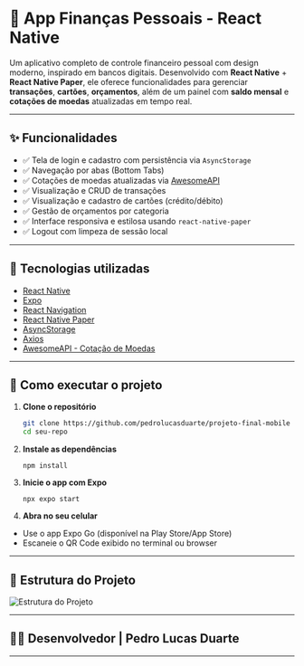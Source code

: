 # 💸 App Finanças Pessoais - React Native

Um aplicativo completo de controle financeiro pessoal com design moderno, inspirado em bancos digitais. Desenvolvido com **React Native** + **React Native Paper**, ele oferece funcionalidades para gerenciar **transações**, **cartões**, **orçamentos**, além de um painel com **saldo mensal** e **cotações de moedas** atualizadas em tempo real.

---

## ✨ Funcionalidades

- ✅ Tela de login e cadastro com persistência via `AsyncStorage`
- ✅ Navegação por abas (Bottom Tabs)
- ✅ Cotações de moedas atualizadas via [AwesomeAPI](https://docs.awesomeapi.com.br/)
- ✅ Visualização e CRUD de transações
- ✅ Visualização e cadastro de cartões (crédito/débito)
- ✅ Gestão de orçamentos por categoria
- ✅ Interface responsiva e estilosa usando `react-native-paper`
- ✅ Logout com limpeza de sessão local

---

## 📱 Tecnologias utilizadas

- [React Native](https://reactnative.dev/)
- [Expo](https://expo.dev/)
- [React Navigation](https://reactnavigation.org/)
- [React Native Paper](https://callstack.github.io/react-native-paper/)
- [AsyncStorage](https://react-native-async-storage.github.io/async-storage/)
- [Axios](https://axios-http.com/)
- [AwesomeAPI - Cotação de Moedas](https://docs.awesomeapi.com.br/api-de-moedas)

---

## 🚀 Como executar o projeto

1. **Clone o repositório**
   ```bash
   git clone https://github.com/pedrolucasduarte/projeto-final-mobile
   cd seu-repo

2. **Instale as dependências**
    ```
    npm install

3. **Inicie o app com Expo**
    ```
    npx expo start

4. **Abra no seu celular**

- Use o app Expo Go (disponível na Play Store/App Store)
- Escaneie o QR Code exibido no terminal ou browser

---

## 📂 Estrutura do Projeto

![Estrutura do Projeto](./src/assets/icons/estrutura.png)

---

## 👨‍💻 Desenvolvedor | Pedro Lucas Duarte

---